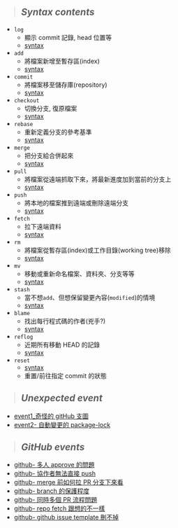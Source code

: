 > ## **_Syntax contents_**

- `log`
  - 顯示 commit 記錄, head 位置等
  - [syntax](./notes/git_log.md)
- `add`
  - 將檔案新增至暫存區(index)
  - [syntax](./notes/git_add.md)
- `commit`
  - 將檔案移至儲存庫(repository)
  - [syntax](./notes/git_commit.md)
- `checkout`
  - 切換分支, 復原檔案
  - [syntax](notes/git_checkout.md)
- `rebase`
  - 重新定義分支的參考基準
  - [syntax](./notes/git_rebase.md)
- `merge`
  - 把分支給合併起來
  - [syntax](./notes/git_merge.md)
- `pull`
  - 將檔案從遠端抓取下來，將最新進度加到當前的分支上
  - [syntax](./notes/git_pull.md)
- `push`
  - 將本地的檔案推到遠端或刪除遠端分支
  - [syntax](./notes/git_push.md)
- `fetch`
  - 拉下遠端資料
  - [syntax](./notes/git_fetch.md)
- `rm`
  - 將檔案從暫存區(index)或工作目錄(working tree)移除
  - [syntax](./notes/git_rm.md)
- `mv`
  - 移動或重新命名檔案、資料夾、分支等等
  - [syntax](./notes/git_mv.md)
- `stash`
  - 當不想`add`、但想保留變更內容(`modified`)的情境
  - [syntax](./notes/git_stash.md)
- `blame`
  - 找出每行程式碼的作者(兇手?)
  - [syntax]()
- `reflog`
  - 近期所有移動 HEAD 的記錄
  - [syntax](./notes/git_reflog.md)
- `reset`
  - [syntax](./notes/git_reset.md)
  - 重置/前往指定 commit 的狀態

> ## **_Unexpected event_**

- [event1\_奇怪的 gitHub 支圖](./unexpected_events/event-1.md)
- [event2- 自動變更的 package-lock](./unexpected_events/event-2.md)

> ## **_GitHub events_**

- [github- 多人 approve 的問題](./github/)
- [github- 協作者無法直接 push](./github/)
- [github- merge 前如何拉 PR 分支下來看](./github/github_reviewPR.md)
- [github- branch 的保護程度](./github/)
- [github- 同時多個 PR 流程問題](./github/)
- [github- repo fetch 跟想的不一樣](./github/)
- [github- github issue template 刪不掉](./github/)
